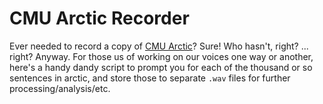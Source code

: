 # CMU Arctic Recorder

Ever needed to record a copy of [CMU Arctic](http://festvox.org/cmu_arctic/)? 
Sure! Who hasn't, right? ... right? Anyway. For those us of working on our
voices one way or another, here's a handy dandy script to prompt you for
each of the thousand or so sentences in arctic, and store those to
separate `.wav` files for further processing/analysis/etc.
